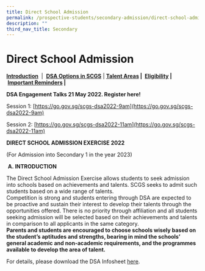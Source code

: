 ```yaml
---
title: Direct School Admission
permalink: /prospective-students/secondary-admission/direct-school-admission/
description: ""
third_nav_title: Secondary
---
```

Direct School Admission
=======================

**[Introduction](/prospective-students/secondary-admission/direct-school-admission/#Introduction_DSA)**  |  **[DSA Options in SCGS](https://scgs.moe.edu.sg/prospective-students/secondary-admission/direct-school-admission/#DSA_Options)** | **[Talent Areas](https://scgs.moe.edu.sg/prospective-students/secondary-admission/direct-school-admission/#talent_area) **|**  [Eligibility](https://scgs.moe.edu.sg/prospective-students/secondary-admission/direct-school-admission/#Eligibility) | [Important Reminders](https://scgs.moe.edu.sg/prospective-students/secondary-admission/direct-school-admission/#reminders) |** 

**DSA Engagement Talks 21 May 2022. Register here!**

Session 1: [https://go.gov.sg/scgs-dsa2022-9am](https://go.gov.sg/scgs-dsa2022-9am)

Session 2: [https://go.gov.sg/scgs-dsa2022-11am](https://go.gov.sg/scgs-dsa2022-11am)

**DIRECT SCHOOL ADMISSION EXERCISE 2022**

(For Admission into Secondary 1 in the year 2023)

 **A. INTRODUCTION**

The Direct School Admission Exercise allows students to seek admission into schools based on achievements and talents. SCGS seeks to admit such students based on a wide range of talents.  
Competition is strong and students entering through DSA are expected to be proactive and sustain their interest to develop their talents through the opportunities offered. There is no priority through affiliation and all students seeking admission will be selected based on their achievements and talents in comparison to all applicants in the same category.  
**Parents and students are encouraged to choose schools wisely based on the student’s aptitudes and strengths, bearing in mind the schools’ general academic and non-academic requirements, and the programmes available to develop the area of talent.**

For details, please download the DSA Infosheet [here](/files/SCGS-DSA-Info-Sheet-2022_final.pdf).